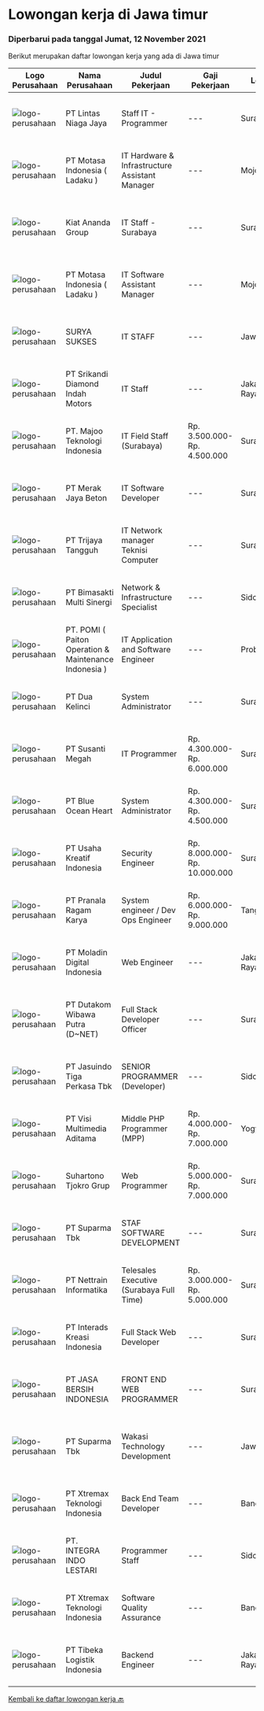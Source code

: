 
  # Lowongan kerja di Jawa timur

  ### Diperbarui pada tanggal Jumat, 12 November 2021

  Berikut merupakan daftar lowongan kerja yang ada di Jawa timur

  |Logo Perusahaan | Nama Perusahaan | Judul Pekerjaan | Gaji Pekerjaan | Lokasi | Deskripsi | Tanggal diunggah | Pranala |
  | -------------- | --------------- | --------------- | --------- | --------- | -------------- | ------- | ----------- |
  |![logo-perusahaan](https://image-service-cdn.seek.com.au/2fe90de8cba217b8152919ece732530f5181e378/ee4dce1061f3f616224767ad58cb2fc751b8d2dc)|PT Lintas Niaga Jaya|Staff IT - Programmer|---|Surabaya|Kualifikasi: Minimal pendidikan S1 Sistem Informasi/Manajemen Informatika/atau setara; Usia maksimal 28 tahun; Berpengalaman sebagai...|Kamis, 11 November 2021|https://www.jobstreet.co.id/id/job/staff-it-programmer-3686570?token=0~3832497a-77bf-411f-88c9-dd9522eb5364&sectionRank=1&jobId=jobstreet-id-job-3686570|
|![logo-perusahaan](https://image-service-cdn.seek.com.au/f21f727914f248ad77fc3d0c0b65830cc74d1b49/ee4dce1061f3f616224767ad58cb2fc751b8d2dc)|PT Motasa Indonesia ( Ladaku )|IT Hardware & Infrastructure Assistant Manager|---|Mojokerto|Kualifikasi : Pendidikan S1 Jurusan Teknik Informatika / Teknik Komputer Pengalaman Minimal 3 pada posisi IT Hardware &amp; Infrastructure Assistant...|Kamis, 11 November 2021|https://www.jobstreet.co.id/id/job/it-hardware-infrastructure-assistant-manager-3687077?token=0~3832497a-77bf-411f-88c9-dd9522eb5364&sectionRank=2&jobId=jobstreet-id-job-3687077|
|![logo-perusahaan](https://image-service-cdn.seek.com.au/e18102cc3333e571339e497e26cddad0de121fd9/ee4dce1061f3f616224767ad58cb2fc751b8d2dc)|Kiat Ananda Group|IT Staff - Surabaya|---|Surabaya|PT. Kiat Ananda Coldstorage bergerak di bidang gudang penyimpanan berpendingin dan jasa transportasi, membutuhkan kandidat untuk posisi IT Staff untuk...|Kamis, 11 November 2021|https://www.jobstreet.co.id/id/job/it-staff-surabaya-3686402?token=0~3832497a-77bf-411f-88c9-dd9522eb5364&sectionRank=3&jobId=jobstreet-id-job-3686402|
|![logo-perusahaan](https://image-service-cdn.seek.com.au/f21f727914f248ad77fc3d0c0b65830cc74d1b49/ee4dce1061f3f616224767ad58cb2fc751b8d2dc)|PT Motasa Indonesia ( Ladaku )|IT Software Assistant Manager|---|Mojokerto|Kualifikasi : Pendidikan S1 Jurusan Teknik Informatika / Teknik Komputer/ Sistem Informasi Pengalaman Minimal 3 tahun pada posisi IT Software...|Kamis, 11 November 2021|https://www.jobstreet.co.id/id/job/it-software-assistant-manager-3687086?token=0~3832497a-77bf-411f-88c9-dd9522eb5364&sectionRank=4&jobId=jobstreet-id-job-3687086|
|![logo-perusahaan](https://image-service-cdn.seek.com.au/950bd94c9222e05b83982e998d3f4443693265cc/ee4dce1061f3f616224767ad58cb2fc751b8d2dc)|SURYA SUKSES|IT STAFF|---|Jawa Timur|Kualifikasi : Pendidikan S1 Management Informatika / Teknik Informatika / Sistem Informasi Usia Maksimal 35 Tahun Memahami Microsoft Dynamics NAVISION...|Kamis, 11 November 2021|https://www.jobstreet.co.id/id/job/it-staff-3686238?token=0~3832497a-77bf-411f-88c9-dd9522eb5364&sectionRank=5&jobId=jobstreet-id-job-3686238|
|![logo-perusahaan](https://image-service-cdn.seek.com.au/814b5eb0d83ea1bc88b253c26663ab56a1ad26e6/ee4dce1061f3f616224767ad58cb2fc751b8d2dc)|PT Srikandi Diamond Indah Motors|IT Staff|---|Jakarta Raya|Analyze and interview user`s need and requirement to related application. Design and develop applications and web portals. Development are using .NET...|Rabu, 10 November 2021|https://www.jobstreet.co.id/id/job/it-staff-3685274?token=0~3832497a-77bf-411f-88c9-dd9522eb5364&sectionRank=6&jobId=jobstreet-id-job-3685274|
|![logo-perusahaan](https://image-service-cdn.seek.com.au/2a2c8a948d223cf92abbc34c9b4e6cee325386db/ee4dce1061f3f616224767ad58cb2fc751b8d2dc)|PT. Majoo Teknologi Indonesia|IT Field Staff (Surabaya)|Rp. 3.500.000-Rp. 4.500.000|Surabaya|Deskripsi Pekerjaan: Melakukan instalasi beserta pengaturan software dan hardware majoo. Memberikan edukasi (training) kepada staff / manager/ owner...|Selasa, 09 November 2021|https://www.jobstreet.co.id/id/job/it-field-staff-surabaya-3683848?token=0~3832497a-77bf-411f-88c9-dd9522eb5364&sectionRank=7&jobId=jobstreet-id-job-3683848|
|![logo-perusahaan](https://image-service-cdn.seek.com.au/86ac029296b2e0b3727a272d10fcedc441d5a09a/ee4dce1061f3f616224767ad58cb2fc751b8d2dc)|PT Merak Jaya Beton|IT Software Developer|---|Surabaya|Bertugas merancang program yang sesuai dengan kebutuhan perusahaan.  Kualifikasi : Usia Maksimal 35 Tahun Pendidikan minimal S1 / Diploma jurusan...|Kamis, 11 November 2021|https://www.jobstreet.co.id/id/job/it-software-developer-3686578?token=0~3832497a-77bf-411f-88c9-dd9522eb5364&sectionRank=8&jobId=jobstreet-id-job-3686578|
|![logo-perusahaan](https://image-service-cdn.seek.com.au/1d07caed8ee17b4d1569e40ea38fe02686695921/ee4dce1061f3f616224767ad58cb2fc751b8d2dc)|PT Trijaya Tangguh|IT Network manager Teknisi Computer|---|Surabaya|Mengerti computer repairs Mengerti network set up dan management Mengerti program komputer Mengerti server Mengerti setting jaringan dan network WIFI...|Rabu, 10 November 2021|https://www.jobstreet.co.id/id/job/it-network-manager-teknisi-computer-3685080?token=0~3832497a-77bf-411f-88c9-dd9522eb5364&sectionRank=9&jobId=jobstreet-id-job-3685080|
|![logo-perusahaan](https://image-service-cdn.seek.com.au/3c3597528a656ba0a7299263a04fc9ed9cb02b85/ee4dce1061f3f616224767ad58cb2fc751b8d2dc)|PT Bimasakti Multi Sinergi|Network & Infrastructure Specialist|---|Sidoarjo|Manage everything related to Network &amp; Infrastucture in the company Manage Service Provider, Firewall rule Handling Operational &amp; Vendor...|Kamis, 11 November 2021|https://www.jobstreet.co.id/id/job/network-infrastructure-specialist-3687064?token=0~3832497a-77bf-411f-88c9-dd9522eb5364&sectionRank=10&jobId=jobstreet-id-job-3687064|
|![logo-perusahaan](https://image-service-cdn.seek.com.au/dc8c507fcf7f6cf5b08695667dfc1f3330ac1f8f/ee4dce1061f3f616224767ad58cb2fc751b8d2dc)|PT. POMI ( Paiton Operation & Maintenance Indonesia )|IT Application and Software Engineer|---|Probolinggo|Duties and Responsibilities: Develops and maintain the improvement of software solutions based on business needs, conferring with users, studying...|Kamis, 11 November 2021|https://www.jobstreet.co.id/id/job/it-application-and-software-engineer-3676337?token=0~3832497a-77bf-411f-88c9-dd9522eb5364&sectionRank=11&jobId=jobstreet-id-job-3676337|
|![logo-perusahaan](https://image-service-cdn.seek.com.au/339d3e0b0c1ae837a917a17d968e0b711352fb16/ee4dce1061f3f616224767ad58cb2fc751b8d2dc)|PT Dua Kelinci|System Administrator|---|Surabaya|Tanggung jawab : Melakukan backup dan restore database Menjaga tingkat keamanan dan melakukan tuning kinerja server linux Merancang dan melakukan...|Kamis, 11 November 2021|https://www.jobstreet.co.id/id/job/system-administrator-3686908?token=0~3832497a-77bf-411f-88c9-dd9522eb5364&sectionRank=12&jobId=jobstreet-id-job-3686908|
|![logo-perusahaan](https://image-service-cdn.seek.com.au/a4bd21e797144fdcfd88d8631ab922a4fd37415e/ee4dce1061f3f616224767ad58cb2fc751b8d2dc)|PT Susanti Megah|IT Programmer|Rp. 4.300.000-Rp. 6.000.000|Surabaya|Perform system analysis and design. Examining and evaluating current SAP system features or functions module. Conduct research &amp; development on...|Kamis, 11 November 2021|https://www.jobstreet.co.id/id/job/it-programmer-3687010?token=0~3832497a-77bf-411f-88c9-dd9522eb5364&sectionRank=13&jobId=jobstreet-id-job-3687010|
|![logo-perusahaan](https://image-service-cdn.seek.com.au/c0d75cc98a451939c6343c4896e0bf72a2c786b4/ee4dce1061f3f616224767ad58cb2fc751b8d2dc)|PT Blue Ocean Heart|System Administrator|Rp. 4.300.000-Rp. 4.500.000|Surabaya|Age maximum 35 years Proficient in English and Indonesian (both spoken and written) Minimum S1 majoring in Computer / Informatics Have at least 2...|Rabu, 10 November 2021|https://www.jobstreet.co.id/id/job/system-administrator-3685450?token=0~3832497a-77bf-411f-88c9-dd9522eb5364&sectionRank=14&jobId=jobstreet-id-job-3685450|
|![logo-perusahaan](https://image-service-cdn.seek.com.au/9b9d25b0d5ae602c79a7347288a35b1f36945b5b/ee4dce1061f3f616224767ad58cb2fc751b8d2dc)|PT Usaha Kreatif Indonesia|Security Engineer|Rp. 8.000.000-Rp. 10.000.000|Surabaya|DefinisiIT Security Engineer bertanggung jawab memastikan semua aspek (antara lain aspek penyimpanan dan pengolahan data, jaringan / networking,...|Kamis, 11 November 2021|https://www.jobstreet.co.id/id/job/security-engineer-3686939?token=0~3832497a-77bf-411f-88c9-dd9522eb5364&sectionRank=15&jobId=jobstreet-id-job-3686939|
|![logo-perusahaan](https://image-service-cdn.seek.com.au/96868915a712bdce9a839af10d064420ae49947f/ee4dce1061f3f616224767ad58cb2fc751b8d2dc)|PT Pranala Ragam Karya|System engineer / Dev Ops Engineer|Rp. 6.000.000-Rp. 9.000.000|Tangerang|Exposure to security concepts, best practices and policies for cloud-based deployments Understanding of database design and implementation Familiarity...|Kamis, 11 November 2021|https://www.jobstreet.co.id/id/job/system-engineer-dev-ops-engineer-3675584?token=0~3832497a-77bf-411f-88c9-dd9522eb5364&sectionRank=16&jobId=jobstreet-id-job-3675584|
|![logo-perusahaan](https://image-service-cdn.seek.com.au/2f5d57381ccba0c9825e4d9de4faaf965d821c14/ee4dce1061f3f616224767ad58cb2fc751b8d2dc)|PT Moladin Digital Indonesia|Web Engineer|---|Jakarta Raya|Responsibility: Design and development of scalable, reliable, and testable Web applications Review designs and code to ensure quality and industry...|Kamis, 11 November 2021|https://www.jobstreet.co.id/id/job/web-engineer-3670211?token=0~3832497a-77bf-411f-88c9-dd9522eb5364&sectionRank=17&jobId=jobstreet-id-job-3670211|
|![logo-perusahaan](https://image-service-cdn.seek.com.au/596b4a55d08359a51386500fde8a97557c8073a3/ee4dce1061f3f616224767ad58cb2fc751b8d2dc)|PT Dutakom Wibawa Putra (D~NET)|Full Stack Developer Officer|---|Surabaya|Job description :- Menganalisa, merancang , dan mengembangkan program- Melaksanakan , memantau dan mengevaluasi jalannya program - Melakukan update...|Kamis, 11 November 2021|https://www.jobstreet.co.id/id/job/full-stack-developer-officer-3686918?token=0~3832497a-77bf-411f-88c9-dd9522eb5364&sectionRank=18&jobId=jobstreet-id-job-3686918|
|![logo-perusahaan](https://image-service-cdn.seek.com.au/f9cd043f1011fee386470591649d3e30b502df59/ee4dce1061f3f616224767ad58cb2fc751b8d2dc)|PT Jasuindo Tiga Perkasa Tbk|SENIOR PROGRAMMER (Developer)|---|Sidoarjo|Kualifikasi: Pendidikan minimal S1 Teknik Informatika/Sistem Informasi Bahasa Inggris baik tulis maupun lisan Memiliki pengetahuan dan pemahaman...|Kamis, 11 November 2021|https://www.jobstreet.co.id/id/job/senior-programmer-developer-3675638?token=0~3832497a-77bf-411f-88c9-dd9522eb5364&sectionRank=19&jobId=jobstreet-id-job-3675638|
|![logo-perusahaan](https://image-service-cdn.seek.com.au/b8528c389ba1b59ec14f571684d5a518b5b2a7b1/ee4dce1061f3f616224767ad58cb2fc751b8d2dc)|PT Visi Multimedia Aditama|Middle PHP Programmer (MPP)|Rp. 4.000.000-Rp. 7.000.000|Yogyakarta|Requirements: Candidate must possess at least a Diploma, Bachelor's Degree, Art/ Design/ Creative Multimedia, Computer Science/Information Technology,...|Rabu, 10 November 2021|https://www.jobstreet.co.id/id/job/middle-php-programmer-mpp-3685382?token=0~3832497a-77bf-411f-88c9-dd9522eb5364&sectionRank=20&jobId=jobstreet-id-job-3685382|
|![logo-perusahaan](https://image-service-cdn.seek.com.au/74c2b8b81d52a50affff55bcbc8d6017de2fb283/ee4dce1061f3f616224767ad58cb2fc751b8d2dc)|Suhartono Tjokro Grup|Web Programmer|Rp. 5.000.000-Rp. 7.000.000|Surabaya|Kualifikasi : Pendidikan minimal SMK dengan pengalaman min 5 tahun Pendidikan S1 Sistem / Teknik Informatika dengan pengalaman min3 tahun...|Kamis, 11 November 2021|https://www.jobstreet.co.id/id/job/web-programmer-3686252?token=0~3832497a-77bf-411f-88c9-dd9522eb5364&sectionRank=21&jobId=jobstreet-id-job-3686252|
|![logo-perusahaan](https://image-service-cdn.seek.com.au/82b75efcba87cd726beaad8112ac3955c5c4af13/ee4dce1061f3f616224767ad58cb2fc751b8d2dc)|PT Suparma Tbk|STAF SOFTWARE DEVELOPMENT|---|Surabaya|Mempunyai tugas untuk mengembangkan, menciptakan, dan memodifikasi software aplikasi komputer ataupun program sesuai dengan prosedur dan kebijakan...|Rabu, 10 November 2021|https://www.jobstreet.co.id/id/job/staf-software-development-3675337?token=0~3832497a-77bf-411f-88c9-dd9522eb5364&sectionRank=22&jobId=jobstreet-id-job-3675337|
|![logo-perusahaan](https://image-service-cdn.seek.com.au/7605dc4f9be72ffeddd7488e727db2f48355acd7/ee4dce1061f3f616224767ad58cb2fc751b8d2dc)|PT Nettrain Informatika|Telesales Executive  (Surabaya Full Time)|Rp. 3.000.000-Rp. 5.000.000|Surabaya|PT. ARTHA INFOTAMA adalah salah satu perusahaan IT, dan salah satu Gold Microsoft Partner with Competency Enterprise Resource Planning (Microsoft...|Rabu, 10 November 2021|https://www.jobstreet.co.id/id/job/telesales-executive-surabaya-full-time-3685421?token=0~3832497a-77bf-411f-88c9-dd9522eb5364&sectionRank=23&jobId=jobstreet-id-job-3685421|
|![logo-perusahaan](https://image-service-cdn.seek.com.au/d3c6581a5bb843bfcd0acb79f0960f8b3151919d/ee4dce1061f3f616224767ad58cb2fc751b8d2dc)|PT Interads Kreasi Indonesia|Full Stack Web Developer|---|Surabaya|We are looking for young and creative talents who are willing to grow and success as a teamJob description: Develop high quality software code in...|Jumat, 12 November 2021|https://www.jobstreet.co.id/id/job/full-stack-web-developer-3687724?token=0~3832497a-77bf-411f-88c9-dd9522eb5364&sectionRank=24&jobId=jobstreet-id-job-3687724|
|![logo-perusahaan](https://image-service-cdn.seek.com.au/d4516b1467aa92830c18fcb89e5d80fd6c3cac61/ee4dce1061f3f616224767ad58cb2fc751b8d2dc)|PT JASA BERSIH INDONESIA|FRONT END WEB PROGRAMMER|---|Surabaya|pengalaman minimal 2 - 3 tahun dibidang front endmenguasai angular, java script, html, css, bootstrapusia dibawah 50prefer yang bisa .net core dan mvc...|Kamis, 11 November 2021|https://www.jobstreet.co.id/id/job/front-end-web-programmer-3675960?token=0~3832497a-77bf-411f-88c9-dd9522eb5364&sectionRank=25&jobId=jobstreet-id-job-3675960|
|![logo-perusahaan](https://image-service-cdn.seek.com.au/82b75efcba87cd726beaad8112ac3955c5c4af13/ee4dce1061f3f616224767ad58cb2fc751b8d2dc)|PT Suparma Tbk|Wakasi Technology Development|---|Jawa Timur|Merencanakan &amp; mengkoordinasi perawatan dan pembaharuan infrastructure baik secara operasional maupun server perusahaan dalam rangka kebutuhan...|Rabu, 10 November 2021|https://www.jobstreet.co.id/id/job/wakasi-technology-development-3675399?token=0~3832497a-77bf-411f-88c9-dd9522eb5364&sectionRank=26&jobId=jobstreet-id-job-3675399|
|![logo-perusahaan](https://image-service-cdn.seek.com.au/ce74a79d8ea261e54cdae65dc8035221535675cf/ee4dce1061f3f616224767ad58cb2fc751b8d2dc)|PT Xtremax Teknologi Indonesia|Back End Team Developer|---|Bandung|Xtremax values developers with raw instincts in programming and the determination to scale Alpine mountains, not hike small hills. We look for talents...|Kamis, 11 November 2021|https://www.jobstreet.co.id/id/job/back-end-team-developer-3686662?token=0~3832497a-77bf-411f-88c9-dd9522eb5364&sectionRank=27&jobId=jobstreet-id-job-3686662|
|![logo-perusahaan](https://image-service-cdn.seek.com.au/0ebbbe6a6caf028102b53689562dd6d2fc3a4e2f/ee4dce1061f3f616224767ad58cb2fc751b8d2dc)|PT. INTEGRA INDO LESTARI|Programmer Staff|---|Sidoarjo|Requirements: Fast learner, highly curious individual, tenacious learner. Good understanding of basic data structures and algorithms. Ability to grasp...|Rabu, 10 November 2021|https://www.jobstreet.co.id/id/job/programmer-staff-3668449?token=0~3832497a-77bf-411f-88c9-dd9522eb5364&sectionRank=28&jobId=jobstreet-id-job-3668449|
|![logo-perusahaan](https://image-service-cdn.seek.com.au/ce74a79d8ea261e54cdae65dc8035221535675cf/ee4dce1061f3f616224767ad58cb2fc751b8d2dc)|PT Xtremax Teknologi Indonesia|Software Quality Assurance|---|Bandung|As a Quality Assurance professional, you are tasked with the mission of validating the work that was done by your team. You are responsible for...|Kamis, 11 November 2021|https://www.jobstreet.co.id/id/job/software-quality-assurance-3676712?token=0~3832497a-77bf-411f-88c9-dd9522eb5364&sectionRank=29&jobId=jobstreet-id-job-3676712|
|![logo-perusahaan](https://image-service-cdn.seek.com.au/0e9fc662e92205b972511d5c66c2fd1bb88b1ab2/ee4dce1061f3f616224767ad58cb2fc751b8d2dc)|PT Tibeka Logistik Indonesia|Backend Engineer|---|Jakarta Raya|Responsibilities:· Build automated measurements and dashboards to gain insights into Engineering Productivity to understand what is working and what...|Kamis, 11 November 2021|https://www.jobstreet.co.id/id/job/backend-engineer-3676995?token=0~3832497a-77bf-411f-88c9-dd9522eb5364&sectionRank=30&jobId=jobstreet-id-job-3676995|


  [Kembali ke daftar lowongan kerja 🔙](../README.md#daftar-lowongan-kerja)
  